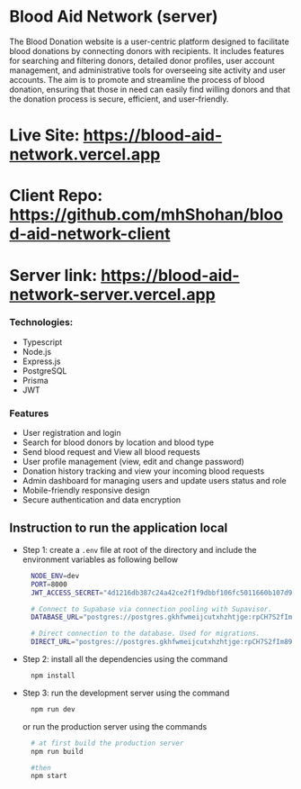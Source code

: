 # Blood Aid Network (server)

The Blood Donation website is a user-centric platform designed to facilitate blood donations by connecting donors with recipients. It includes features for searching and filtering donors, detailed donor profiles, user account management, and administrative tools for overseeing site activity and user accounts. The aim is to promote and streamline the process of blood donation, ensuring that those in need can easily find willing donors and that the donation process is secure, efficient, and user-friendly.

# Live Site: https://blood-aid-network.vercel.app

# Client Repo: https://github.com/mhShohan/blood-aid-network-client

# Server link: https://blood-aid-network-server.vercel.app

### Technologies:

- Typescript
- Node.js
- Express.js
- PostgreSQL
- Prisma
- JWT

### Features

- User registration and login
- Search for blood donors by location and blood type
- Send blood request and View all blood requests
- User profile management (view, edit and change password)
- Donation history tracking and view your incoming blood requests
- Admin dashboard for managing users and update users status and role
- Mobile-friendly responsive design
- Secure authentication and data encryption

## Instruction to run the application local

- Step 1: create a `.env` file at root of the directory and include the environment variables as following bellow

  ```bash
    NODE_ENV=dev
    PORT=8000
    JWT_ACCESS_SECRET="4d1216db387c24a42ce2f1f9dbbf106fc5011660b107d988202d47016cf4f7fc14dfa677a4c5a504b96f86cdece62e7bfd19246de25d6840126edb4a4a1587a0"

    # Connect to Supabase via connection pooling with Supavisor.
    DATABASE_URL="postgres://postgres.gkhfwmeijcutxhzhtjge:rpCH7S2fIm896iQ0@aws-0-ap-southeast-1.pooler.supabase.com:6543/postgres?pgbouncer=true"

    # Direct connection to the database. Used for migrations.
    DIRECT_URL="postgres://postgres.gkhfwmeijcutxhzhtjge:rpCH7S2fIm896iQ0@aws-0-ap-southeast-1.pooler.supabase.com:5432/postgres"

  ```

- Step 2: install all the dependencies using the command
  ```bash
    npm install
  ```
- Step 3: run the development server using the command

  ```bash
    npm run dev
  ```

  or run the production server using the commands

  ```bash
    # at first build the production server
    npm run build

    #then
    npm start
  ```
